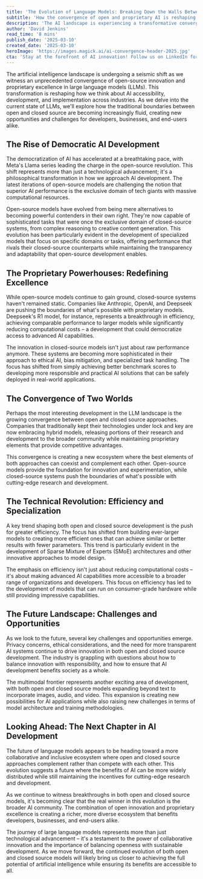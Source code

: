 ```yaml
---
title: 'The Evolution of Language Models: Breaking Down the Walls Between Open and Closed Source AI'
subtitle: 'How the convergence of open and proprietary AI is reshaping the future of language models'
description: 'The AI landscape is experiencing a transformative convergence between open-source innovation and proprietary excellence in large language models. This shift is creating new opportunities for developers and businesses while challenging traditional notions of AI development. From Meta\'s Llama series to breakthrough proprietary systems, the evolution of language models is fostering a more collaborative and inclusive ecosystem that benefits the entire AI community.'
author: 'David Jenkins'
read_time: '8 mins'
publish_date: '2025-03-10'
created_date: '2025-03-10'
heroImage: 'https://images.magick.ai/ai-convergence-header-2025.jpg'
cta: 'Stay at the forefront of AI innovation! Follow us on LinkedIn for daily insights into the evolving landscape of language models and artificial intelligence.'
---
```


The artificial intelligence landscape is undergoing a seismic shift as we witness an unprecedented convergence of open-source innovation and proprietary excellence in large language models (LLMs). This transformation is reshaping how we think about AI accessibility, development, and implementation across industries. As we delve into the current state of LLMs, we'll explore how the traditional boundaries between open and closed source are becoming increasingly fluid, creating new opportunities and challenges for developers, businesses, and end-users alike.

## The Rise of Democratic AI Development

The democratization of AI has accelerated at a breathtaking pace, with Meta's Llama series leading the charge in the open-source revolution. This shift represents more than just a technological advancement; it's a philosophical transformation in how we approach AI development. The latest iterations of open-source models are challenging the notion that superior AI performance is the exclusive domain of tech giants with massive computational resources.

Open-source models have evolved from being mere alternatives to becoming powerful contenders in their own right. They're now capable of sophisticated tasks that were once the exclusive domain of closed-source systems, from complex reasoning to creative content generation. This evolution has been particularly evident in the development of specialized models that focus on specific domains or tasks, offering performance that rivals their closed-source counterparts while maintaining the transparency and adaptability that open-source development enables.

## The Proprietary Powerhouses: Redefining Excellence

While open-source models continue to gain ground, closed-source systems haven't remained static. Companies like Anthropic, OpenAI, and Deepseek are pushing the boundaries of what's possible with proprietary models. Deepseek's R1 model, for instance, represents a breakthrough in efficiency, achieving comparable performance to larger models while significantly reducing computational costs – a development that could democratize access to advanced AI capabilities.

The innovation in closed-source models isn't just about raw performance anymore. These systems are becoming more sophisticated in their approach to ethical AI, bias mitigation, and specialized task handling. The focus has shifted from simply achieving better benchmark scores to developing more responsible and practical AI solutions that can be safely deployed in real-world applications.

## The Convergence of Two Worlds

Perhaps the most interesting development in the LLM landscape is the growing convergence between open and closed source approaches. Companies that traditionally kept their technologies under lock and key are now embracing hybrid models, releasing portions of their research and development to the broader community while maintaining proprietary elements that provide competitive advantages.

This convergence is creating a new ecosystem where the best elements of both approaches can coexist and complement each other. Open-source models provide the foundation for innovation and experimentation, while closed-source systems push the boundaries of what's possible with cutting-edge research and development.

## The Technical Revolution: Efficiency and Specialization

A key trend shaping both open and closed source development is the push for greater efficiency. The focus has shifted from building ever-larger models to creating more efficient ones that can achieve similar or better results with fewer parameters. This trend is particularly evident in the development of Sparse Mixture of Experts (SMoE) architectures and other innovative approaches to model design.

The emphasis on efficiency isn't just about reducing computational costs – it's about making advanced AI capabilities more accessible to a broader range of organizations and developers. This focus on efficiency has led to the development of models that can run on consumer-grade hardware while still providing impressive capabilities.

## The Future Landscape: Challenges and Opportunities

As we look to the future, several key challenges and opportunities emerge. Privacy concerns, ethical considerations, and the need for more transparent AI systems continue to drive innovation in both open and closed source development. The industry is grappling with questions about how to balance innovation with responsibility, and how to ensure that AI development benefits society as a whole.

The multimodal frontier represents another exciting area of development, with both open and closed source models expanding beyond text to incorporate images, audio, and video. This expansion is creating new possibilities for AI applications while also raising new challenges in terms of model architecture and training methodologies.

## Looking Ahead: The Next Chapter in AI Development

The future of language models appears to be heading toward a more collaborative and inclusive ecosystem where open and closed source approaches complement rather than compete with each other. This evolution suggests a future where the benefits of AI can be more widely distributed while still maintaining the incentives for cutting-edge research and development.

As we continue to witness breakthroughs in both open and closed source models, it's becoming clear that the real winner in this evolution is the broader AI community. The combination of open innovation and proprietary excellence is creating a richer, more diverse ecosystem that benefits developers, businesses, and end-users alike.

The journey of large language models represents more than just technological advancement – it's a testament to the power of collaborative innovation and the importance of balancing openness with sustainable development. As we move forward, the continued evolution of both open and closed source models will likely bring us closer to achieving the full potential of artificial intelligence while ensuring its benefits are accessible to all.